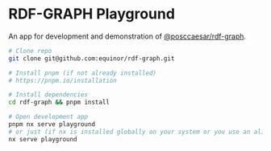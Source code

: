 # RDF-GRAPH Playground

An app for development and demonstration of [@posccaesar/rdf-graph](https://github.com/equinor/rdf-graph).

```sh
# Clone repo
git clone git@github.com:equinor/rdf-graph.git

# Install pnpm (if not already installed)
# https://pnpm.io/installation

# Install dependencies 
cd rdf-graph && pnpm install

# Open development app
pnpm nx serve playground
# or just (if nx is installed globally on your system or you use an alias: nx="pnpm nx")
nx serve playground
```
